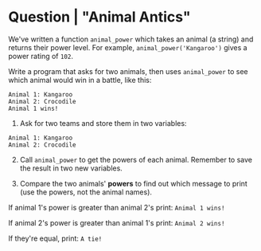 # Question | "Animal Antics"

We've written a function ``animal_power`` which takes an animal (a string) and returns their power level. For example, ``animal_power('Kangaroo')`` gives a power rating of ``102``.

Write a program that asks for two animals, then uses ``animal_power`` to see which animal would win in a battle, like this:

```
Animal 1: Kangaroo
Animal 2: Crocodile
Animal 1 wins!
```

1. Ask for two teams and store them in two variables:

```
Animal 1: Kangaroo
Animal 2: Crocodile
```

2. Call ```animal_power``` to get the powers of each animal. Remember to save the result in two new variables.

3. Compare the two animals' **powers** to find out which message to print (use the powers, not the animal names).

If animal 1's power is greater than animal 2's print: ``Animal 1 wins!``

If animal 2's power is greater than animal 1's print: ``Animal 2 wins!``

If they're equal, print: ``A tie!``
